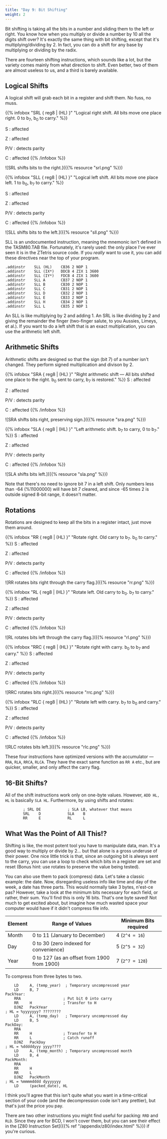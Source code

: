 ```yaml
---
title: "Day 9: Bit Shifting"
weight: 2
---
```


Bit shifting is taking all the bits in a number and sliding them to the
left or right. You know how when you multiply or divide a number by 10
all the digits shift over? It's exactly the same thing with bit
shifting, except that it's multiplying/dividing by 2. In fact, you can
do a shift for any base by multiplying or dividing by the radix.

There are fourteen shifting instructions, which sounds like a lot, but
the variety comes mainly from what direction to shift. Even better, two
of them are almost useless to us, and a third is barely available.

## Logical Shifts

A logical shift will grab each bit in a register and shift them. No
fuss, no muss.

{{% infobox "SRL { reg8 | (HL) }"
    "Logical right shift. All bits move one place right. 0 to b<sub>7</sub>, b<sub>0</sub> to carry." %}}
     
S
:    affected

Z
:    affected

P/V
:    detects parity

C
:    affected
{{% /infobox %}}

![SRL shifts bits to the right.]({{% resource "srl.png" %}})

{{% infobox "SLL { reg8 | (HL) }"
    "Logical left shift. All bits move one place left. 1 to b<sub>0</sub>, b<sub>7</sub> to carry." %}}
      
S
:    affected

Z
:    affected

P/V
:    detects parity

C
:    affected
{{% /infobox %}}

![SLL shifts bits to the left.]({{% resource "sll.png" %}})

SLL is an undocumented instruction, meaning the mnemonic isn't defined
in the TASM80.TAB file. Fortunately, it's rarely used: the only place
I've ever seen it is in the ZTetris source code. If you *really* want to
use it, you can add these directives near the top of your program.

    .addinstr    SLL (HL)    CB36 2 NOP 1
    .addinstr    SLL (IX*)   DDCB 4 ZIX 1 3600
    .addinstr    SLL (IY*)   FDCB 4 ZIX 1 3600
    .addinstr    SLL A       CB37 2 NOP 1
    .addinstr    SLL B       CB30 2 NOP 1
    .addinstr    SLL C       CB31 2 NOP 1
    .addinstr    SLL D       CB32 2 NOP 1
    .addinstr    SLL E       CB33 2 NOP 1
    .addinstr    SLL H       CB34 2 NOP 1
    .addinstr    SLL L       CB35 2 NOP 1

An SLL is like multiplying by 2 and adding 1. An SRL is like dividing by
2 and giving the remainder the finger (two-finger salute, to you
Aussies, Limeys, et al.). If you want to do a left shift that is an
exact multiplication, you can use the arithmetic left shift.

## Arithmetic Shifts

Arithmetic shifts are designed so that the sign (bit 7) of a number
isn't changed. They perform signed multiplication and divison by 2.

{{% infobox "SRA { reg8 | (HL) }"
    "Right arithmetic shift — All bits shifted one place to the right. b<sub>0</sub> sent to carry, b<sub>7</sub> is restored." %}}
S
:     affected

Z
:     affected

P/V
:     detects parity

C
:     affected
{{% /infobox %}}

![SRA shifts bits right, preserving sign.]({{% resource "sra.png" %}})

{{% infobox "SLA { reg8 | (HL) }"
    "Left arithmetic shift. b<sub>7</sub> to carry, 0 to b<sub>7</sub>." %}}
S
:     affected

Z
:     affected

P/V
:     detects parity

C
:     affected
{{% /infobox %}}

![SLA shifts bits left.]({{% resource "sla.png" %}})

Note that there's no need to ignore bit 7 in a left shift. Only numbers
less than -64 (%11000000) will have bit 7 cleared, and since -65 times 2
is outside signed 8-bit range, it doesn't matter.

## Rotations


Rotations are designed to keep all the bits in a register intact, just
move them around.

{{% infobox "RR { reg8 | (HL) }"
    "Rotate right. Old carry to b<sub>7</sub>. b<sub>0</sub> to carry." %}}
S
:     affected

Z
:     affected

P/V
:     detects parity

C
:     affected
{{% /infobox %}}

![RR rotates bits right through the carry flag.]({{% resource "rr.png" %}})

{{% infobox "RL { reg8 | (HL) }"
    "Rotate left. Old carry to b<sub>0</sub>. b<sub>7</sub> to carry." %}}
S
:     affected

Z
:     affected

P/V
:     detects parity

C
:     affected
{{% /infobox %}}

![RL rotates bits left through the carry flag.]({{% resource "rl.png" %}})

{{% infobox "RRC { reg8 | (HL) }"
    "Rotate right with carry. b<sub>0</sub> to b<sub>7</sub> and carry." %}}
S
:     affected

Z
:     affected

P/V
:     detects parity

C
:     affected
{{% /infobox %}}

![RRC rotates bits right.]({{% resource "rrc.png" %}})

{{% infobox "RLC { reg8 | (HL) }"
"Rotate left with carry. b<sub>7</sub> to b<sub>0</sub> and carry." %}}
S
:     affected

Z
:     affected

P/V
:     detects parity

C
:     affected
{{% /infobox %}}

![RLC rotates bits left.]({{% resource "rlc.png" %}})

These four instructions have optimized versions with the accumulator —
`RRA`, `RLA`, `RRCA`, `RLCA`. They have the exact same function as `RR A` etc., but
are quicker, smaller, and only affect the carry flag.

## 16-Bit Shifts?


All of the shift instructions work only on one-byte values. However, `ADD
HL, HL` is basically `SLA HL`. Furthermore, by using shifts and rotates:

            ; SRL DE            ; SLA LB, whatever that means
            SRL    D            SLA    B
            RR     E            RL     L

## What Was the Point of All This!?


Shifting is like, the most potent tool you have to manipulate data, man.
It's a good way to multiply or divide by 2... but that alone is a gross
underuse of their power. One nice little trick is that, since an
outgoing bit is always sent to the carry, you can use a loop to check
which bits in a register are set and reset (Bonus hint: use rotates to
preserve the value being tested).

You can also use them to pack (compress) data. Let's take a classic
example: the date. Now, disregarding useless info like time and day of
the week, a date has three parts. This would normally take 3 bytes,
n'est-ce pas? However, take a look at the minimum bits necessary for
each field, or rather, their sum. You'll find this is only 16 bits.
That's one byte saved! Not much to get excited about, but imagine how
much wasted space your computer would have if it didn't compress file
info.

| Element              |    Range of Values                          |  Minimum Bits required |
|----------------------|---------------------------------------------| -----------------------|
|  Month               | 0 to 11 (January to December)               |  4 (`2^4 = 16`)         |
|  Day                 | 0 to 30 (zero indexed  for convenience)     |  5 (`2^5 = 32`)         |
|  Year                | 0 to 127 (as an offset from 1900 from 1900) |  7 (`2^7 = 128`)        |

To compress from three bytes to two.

        LD     A, (temp_year)  ; Temporary uncompressed year
        LD     B, 7
    PackYear:
        RRA                   ; Put bit 0 into carry
        RR     H              ; Transfer to H
        DJNZ   PackYear
    ; HL = %yyyyyyy? ????????
        LD     A, (temp_day)   ; Temporary uncompressed day
        LD     B, 5
    PackDay:
        RRA
        RR     H              ; Transfer to H
        RR     L              ; Catch runoff
        DJNZ   PackDay
    ; HL = %dddddyyy yyyy????
        LD     A, (temp_month) ; Temporary uncompressed month
        LD     B, 4
    PackMonth:
        RRA
        RR     H
        RR     L
        DJNZ   PackMonth
    ; HL = %mmmmdddd dyyyyyyy
        LD     (packed_date), HL

I think you'll agree that this isn't quite what you want in a
time-critical section of your code (and the decompression code isn't any
prettier), but that's just the price you pay.

There are two other instructions you might find useful for packing: `RRD` and
`RLD`. Since they are for BCD, I won't cover them, but you can see their effect
in the [Z80 Instruction Set]({{% ref "/appendix/z80/index.html" %}}) if you're curious.

